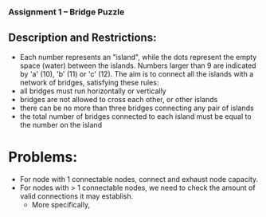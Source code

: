 ### Assignment 1 – Bridge Puzzle

## Description and Restrictions:
- Each number represents an "island", while the dots represent the empty space (water) between the islands. Numbers larger than 9 are indicated by 'a' (10), 'b' (11) or 'c' (12). The aim is to connect all the islands with a network of bridges, satisfying these rules:
- all bridges must run horizontally or vertically
- bridges are not allowed to cross each other, or other islands
- there can be no more than three bridges connecting any pair of islands
- the total number of bridges connected to each island must be equal to the number on the island

# Problems:
- For node with 1 connectable nodes, connect and exhaust node capacity.
- For nodes with > 1 connectable nodes, we need to check the amount of valid connections it may establish.
    -   More specifically, 